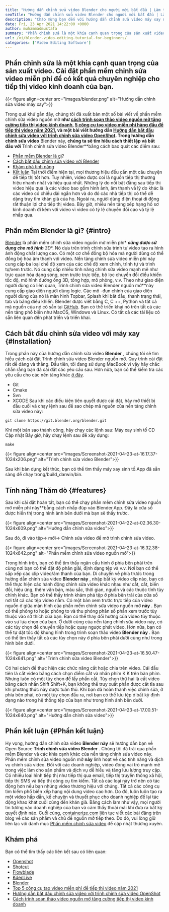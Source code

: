 ```yaml
---
title: "Hướng dẫn chỉnh sửa video Blender cho người mới bắt đầu | Làm thế nào nó hoạt động" 
seoTitle: "Hướng dẫn chỉnh sửa video Blender cho người mới bắt đầu | Làm thế nào nó hoạt động" 
description: "Chào mừng bạn đến với hướng dẫn chỉnh sửa video máy xay này. Blender là nguồn mở, cung cấp hiệu ứng, hình ảnh động, bộ lọc, xem trước trực tiếp và hỗ trợ để thêm hình ảnh." 
date: Fri, 23 Apr 2021 14:22:00 +0000
author: muhammadmustafa
summary: "Phần chỉnh sửa là một khía cạnh quan trọng của sản xuất video. Cài đặt phần mềm chỉnh sửa video miễn phí để có kết quả chuyên nghiệp cho tiếp thị video kinh doanh của bạn." 
url: /vi/blender-video-editing-tutorial-for-beginners/
categories: ['Video Editing Software']
---
```


## Phần chỉnh sửa là một khía cạnh quan trọng của sản xuất video. Cài đặt phần mềm chỉnh sửa video miễn phí để có kết quả chuyên nghiệp cho tiếp thị video kinh doanh của bạn.

{{< figure align=center src="images/blender.png" alt="Hướng dẫn chỉnh sửa video máy xay">}}

Trong quá khứ gần đây, chúng tôi đã xuất bản một số bài viết về phần mềm chỉnh sửa video nguồn mở  **như [cách trình soạn thảo video nguồn mở tăng cường tiếp thị video kinh doanh][1], [5 công cụ tạo video miễn phí hàng đầu để tiếp thị video năm 2021][ 2], và một bài viết hướng dẫn [Hướng dẫn bắt đầu chỉnh sửa video với trình chỉnh sửa video OpenShot][3]. Trong hướng dẫn chỉnh sửa video** Blender này, **chúng ta sẽ tìm hiểu cách thiết lập và bắt đầu với**  Trình chỉnh sửa video Blender**bằng cách bao quát các điểm sau:
  * [Phần mềm Blender là gì][4]?
  * [Cách bắt đầu chỉnh sửa video với Blender][5]
  * [Khám phá tính năng][6]
  * [Kết luận][7]
Tại thời điểm hiện tại, mọi thương hiệu đều cần một câu chuyện để tiếp thị tốt hơn. Tuy nhiên, video được coi là nguồn tiếp thị thương hiệu nhanh nhất và hiệu quả nhất. Những lý do nổi bật đằng sau tiếp thị video hiệu quả là các video bao gồm hình ảnh, âm thanh và lý do khác là các video có chiều dài ngắn hơn và do đó các nhà tiếp thị có thể dễ dàng truy tìm khán giả của họ. Ngoài ra, người dùng điện thoại di động rất thuận lợi cho tiếp thị video. Bây giờ, nhiều nền tảng xếp hạng hồ sơ kinh doanh đi kèm với video vì video có tỷ lệ chuyển đổi cao và tỷ lệ nhấp qua.

## Phần mềm Blender là gì? {#intro}

[Blender][8] là phần mềm chỉnh sửa video nguồn mở miễn phí*  ***cũng được sử dụng cho mô hình**  3D**. Nó dựa trên trình chỉnh sửa trình tự video tạo ra hình ảnh động chất lượng cao. Có một cơ chế đồng bộ hóa mà người dùng có thể đồng bộ hóa âm thanh với video. Nền tảng chỉnh sửa video miễn phí này cung cấp ba loại chế độ xem của các chế độ xem chính, trình tự và trình tự/xem trước. Nó cung cấp nhiều tính năng chỉnh sửa video mạnh mẽ như trực quan hóa dạng sóng, xem trước trực tiếp, bộ lọc chuyển đổi điều khiển tốc độ, mô hình đường ống 3D, tổng hợp, mô phỏng, v.v.
Theo như giao diện người dùng có liên quan, Trình chỉnh sửa video Blender nguồn mở**này cung cấp giao diện người dùng logic. Các mô -đun chính của giao diện người dùng của nó là màn hình Topbar, Splash khi bắt đầu, thanh trạng thái, tab và bảng điều khiển. Blender được viết bằng C, C ++, Python và tất cả mã nguồn của nó có sẵn tại [GitHub][9]. Bạn có thể triển khai nó trên tất cả các nền tảng phổ biến như MacOS, Windows và Linux. Có tất cả các tài liệu có sẵn liên quan đến phát triển và triển khai.

## Cách bắt đầu chỉnh sửa video với máy xay {#Installation}

Trong phần này của hướng dẫn chỉnh sửa video  **Blender**  , chúng tôi sẽ tìm hiểu cách cài đặt Trình chỉnh sửa video Blender nguồn mở. Quy trình cài đặt rất dễ dàng và thẳng. Đầu tiên, tôi đang sử dụng MacBook vì vậy hãy chắc chắn rằng bạn đã cài đặt các yêu cầu sau. Hơn nữa, bạn có thể kiểm tra các yêu cầu cho các nền tảng khác [ở đây][10].
  * Git
  * Cmake
  * Svn
  * XCODE
Sau khi các điều kiện tiên quyết được cài đặt, hãy mở thiết bị đầu cuối và chạy lệnh sau để sao chép mã nguồn của nền tảng chỉnh sửa video này:
```
git clone https://git.blender.org/blender.git
```
Khi một bản sao thành công, hãy chạy các lệnh sau:
Máy xay sinh tố CD
Cập nhật
Bây giờ, hãy chạy lệnh sau để xây dựng:
```
make
```

{{< figure align=center src="images/Screenshot-2021-04-23-at-16.17.37-1024x206.png" alt="Trình chỉnh sửa video Blender">}}

Sau khi bản dựng kết thúc, bạn có thể tìm thấy máy xay sinh tố.App đã sẵn sàng để chạy trong/build_darwin/bin.

## Tính năng Thăm dò {#features}

Sau khi cài đặt hoàn tất, bạn có thể chạy phần mềm chỉnh sửa video nguồn mở miễn phí này**bằng cách nhấp đúp vào Blender.App. Đây là cửa sổ được hiển thị trong hình ảnh bên dưới mà bạn sẽ thấy trước.

{{< figure align=center src="images/Screenshot-2021-04-22-at-02.36.30-1024x609.png" alt="Hướng dẫn chỉnh sửa video">}}

Sau đó, đi vào tệp-> mới-> Chỉnh sửa video để mở trình chỉnh sửa video.

{{< figure align=center src="images/Screenshot-2021-04-23-at-16.32.38-1024x642.png" alt="Phần mềm chỉnh sửa video nguồn mở">}}

Trong hình trên, bạn có thể tìm thấy ngăn cấu hình ở phía bên phải trên cùng nơi bạn có thể đặt độ phân giải, định dạng tệp và v.v. Nơi bạn có thể sắp xếp các clip video/âm thanh của bạn.
Di chuyển về phía trước trong hướng dẫn chỉnh sửa video  **Blender này** , nhập bất kỳ video clip nào, bạn có thể thực hiện các hành động chỉnh sửa video khác nhau như cắt, cắt, biến đổi, hiệu ứng, thêm văn bản, màu sắc, thời gian, nguồn và các thuộc tính tùy chỉnh khác. Bạn có thể thấy trình khám phá tệp ở phía bên trái của cửa sổ nơi tất cả các tệp video nằm. Có một bản xem trước trực tiếp của video nguồn ở giữa màn hình của phần mềm chỉnh sửa video nguồn mở  **này**  . Bạn có thể phóng to hoặc phóng to và thu phóng phân số phần xem trước tùy thuộc vào sở thích của bạn. Bạn có thể thay đổi hướng của video tùy thuộc vào sự lựa chọn của bạn. Ở dưới cùng của nền tảng chỉnh sửa video này, có các tùy chọn để chuyển tiếp hoặc quay ngược phát video. Hơn nữa, bạn có thể tự đặt tốc độ khung hình trong trình soạn thảo video **Blender này**  . Bạn có thể tìm thấy tất cả các tùy chọn này ở phía bên phải dưới cùng như trong hình bên dưới.

{{< figure align=center src="images/Screenshot-2021-04-23-at-16.50.47-1024x641.png" alt="Trình chỉnh sửa video Blender">}}

Có hai cách để thực hiện các chức năng cắt hoặc chia trên video. Cái đầu tiên là cắt video bằng cách chọn điểm cắt và nhấn phím K K trên bàn phím. Nhưng luôn có một tùy chọn để lấy phần cắt. Tùy chọn thứ hai là cắt video bằng cách nhấn Shift Shift+K, bạn không thể truy xuất phần được cắt tỉa sau khi phương thức này được tuân thủ. Khi bạn đã hoàn thành việc chỉnh sửa, ở phía bên phải, có một tùy chọn đầu ra, nơi bạn có thể lưu tệp ở bất kỳ định dạng nào trong hệ thống tệp của bạn như trong hình ảnh bên dưới.

{{< figure align=center src="images/Screenshot-2021-04-23-at-17.00.51-1024x640.png" alt="Hướng dẫn chỉnh sửa video">}}


## Phần kết luận {#Phần kết luận}

Hy vọng, hướng dẫn chỉnh sửa video  **Blender này** sẽ hướng dẫn bạn về Open Source  **Trình chỉnh sửa video Blender**  . Chúng tôi đã trải qua phần mềm Blender và các khía cạnh khác của nền tảng chỉnh sửa video này. Phần mềm chỉnh sửa video nguồn mở **này**  linh hoạt về các tính năng và dịch vụ chỉnh sửa video. Đối với các doanh nghiệp, video đóng vai trò mạnh mẽ trong việc làm cho sản phẩm và dịch vụ dễ hiểu và tăng lưu lượng truy cập. Có nhiều loại hình tiếp thị như tiếp thị qua email, tiếp thị truyền thông xã hội, tiếp thị SMS và tiếp thị công cụ tìm kiếm. Tất cả các loại này trở nên có tác động hơn nếu bạn nhúng video thương hiệu với chúng. Tất cả các công cụ tìm kiếm phổ biến xếp hạng nội dung video cao hơn. Do đó, luôn luôn tạo ra một video hấp dẫn, kể chuyện và thuyết phục cho doanh nghiệp để lại tác động khao khát cuối cùng đến khán giả. Bằng cách làm như vậy, mọi người tin tưởng vào doanh nghiệp của bạn và cảm thấy thoải mái khi đưa ra bất kỳ quyết định nào.
Cuối cùng, [containerize.com][11] liên tục viết các bài đăng trên blog về các sản phẩm và chủ đề nguồn mở tiếp theo. Do đó, vui lòng giữ liên lạc với danh mục [Phần mềm chỉnh sửa video][12] để cập nhật thường xuyên.

## Khám phá
Bạn có thể tìm thấy các liên kết sau có liên quan:
  * [Openshot][13]
  * [Shotcut][14]
  * [Flowblade][15]
  * [KdenLive][16]
  * [Blender][8]
  * [Top 5 công cụ tạo video miễn phí để tiếp thị video năm 2021][2]
  * [Hướng dẫn bắt đầu chỉnh sửa video với trình chỉnh sửa video OpenShot][3]
  * [Cách trình soạn thảo video nguồn mở tăng cường tiếp thị video kinh doanh][1]



 [1]: https://blog.containerize.com/video-editing-software/how-video-editing-software-improves-business-video-marketing/
 [2]: https://blog.containerize.com/video-editing-software/top-5-open-source-video-editor-software-for-video-marketing/
 [3]: https://blog.containerize.com/video-editing-software/openshot-video-editor-tutorial-for-beginners-open-source/
 [4]: #intro
 [5]: #Installation
 [6]: #features
 [7]: #Conclusion
 [8]: https://products.containerize.com/video-editing-software/blender
 [9]: https://github.com/blender/blender
 [10]: https://wiki.blender.org/wiki/Building_Blender
 [11]: https://www.containerize.com/
 [12]: https://products.containerize.com/video-editing-software
 [13]: https://products.containerize.com/video-editing-software/openshot
 [14]: https://products.containerize.com/video-editing-software/shotcut
 [15]: https://products.containerize.com/video-editing-software/flowblade
 [16]: https://products.containerize.com/video-editing-software/kdenlive
